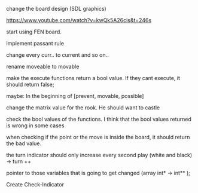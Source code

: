 
change the board design (SDL graphics)

https://www.youtube.com/watch?v=kwQk5A26cis&t=246s


start using FEN board.

implement passant rule


change every curr.. to current and so on..

rename moveable to movable


make the execute functions return a bool value. If they cant execute, it should return false;


maybe: In the beginning of [prevent, movable, possible]

change the matrix value for the rook. He should want to castle


check the bool values of the functions. I think that the bool values returned is wrong in some cases

when checking if the point or the move is inside the board, it should return the bad value.


the turn indicator should only increase every second play (white and black) -> turn ++


pointer to those variables that is going to get changed (array int* -> int** );

Create Check-Indicator
